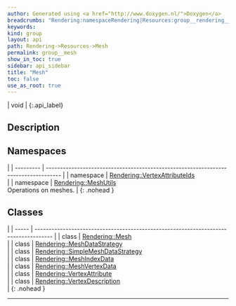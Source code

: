 ```yaml
---
author: Generated using <a href="http://www.doxygen.nl/">Doxygen</a>
breadcrumbs: "Rendering:namespaceRendering|Resources:group__rendering__resources"
keywords: 
kind: group
layout: api
path: Rendering->Resources->Mesh
permalink: group__mesh
show_in_toc: true
sidebar: api_sidebar
title: "Mesh"
toc: false
use_as_root: true
---
```


| void |
{:.api_label}

## Description





## Namespaces

|
| --------- | ----------------------------------------------------------------------------------- | 
| namespace | [Rendering::VertexAttributeIds](namespaceRendering_1_1VertexAttributeIds) <br/>     | 
| namespace | [Rendering::MeshUtils](namespaceRendering_1_1MeshUtils) <br/> Operations on meshes. | 
{: .nohead }

## Classes

|
| ----- | ------------------------------------------------------------------------------------ | 
| class | [Rendering::Mesh](classRendering_1_1Mesh) <br/>                                      | 
| class | [Rendering::MeshDataStrategy](classRendering_1_1MeshDataStrategy) <br/>              | 
| class | [Rendering::SimpleMeshDataStrategy](classRendering_1_1SimpleMeshDataStrategy) <br/>  | 
| class | [Rendering::MeshIndexData](classRendering_1_1MeshIndexData) <br/>                    | 
| class | [Rendering::MeshVertexData](classRendering_1_1MeshVertexData) <br/>                  | 
| class | [Rendering::VertexAttribute](classRendering_1_1VertexAttribute) <br/>                | 
| class | [Rendering::VertexDescription](classRendering_1_1VertexDescription) <br/>            | 
{: .nohead }

-------------------------------------------------------------------

